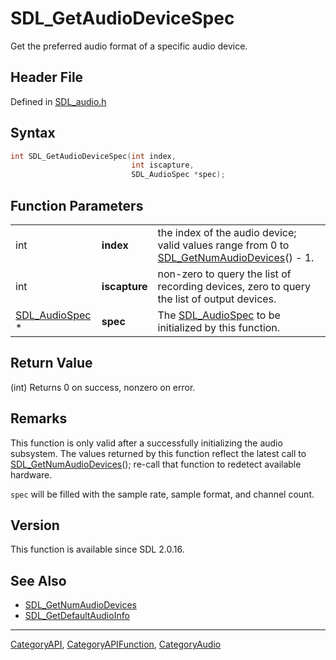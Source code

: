 # SDL_GetAudioDeviceSpec

Get the preferred audio format of a specific audio device.

## Header File

Defined in [SDL_audio.h](https://github.com/libsdl-org/SDL/blob/SDL2/include/SDL_audio.h)

## Syntax

```c
int SDL_GetAudioDeviceSpec(int index,
                           int iscapture,
                           SDL_AudioSpec *spec);
```

## Function Parameters

|                                  |               |                                                                                                                     |
| -------------------------------- | ------------- | ------------------------------------------------------------------------------------------------------------------- |
| int                              | **index**     | the index of the audio device; valid values range from 0 to [SDL_GetNumAudioDevices](SDL_GetNumAudioDevices)() - 1. |
| int                              | **iscapture** | non-zero to query the list of recording devices, zero to query the list of output devices.                          |
| [SDL_AudioSpec](SDL_AudioSpec) * | **spec**      | The [SDL_AudioSpec](SDL_AudioSpec) to be initialized by this function.                                              |

## Return Value

(int) Returns 0 on success, nonzero on error.

## Remarks

This function is only valid after a successfully initializing the audio
subsystem. The values returned by this function reflect the latest call to
[SDL_GetNumAudioDevices](SDL_GetNumAudioDevices)(); re-call that function
to redetect available hardware.

`spec` will be filled with the sample rate, sample format, and channel
count.

## Version

This function is available since SDL 2.0.16.

## See Also

- [SDL_GetNumAudioDevices](SDL_GetNumAudioDevices)
- [SDL_GetDefaultAudioInfo](SDL_GetDefaultAudioInfo)






----
[CategoryAPI](CategoryAPI), [CategoryAPIFunction](CategoryAPIFunction), [CategoryAudio](CategoryAudio)

